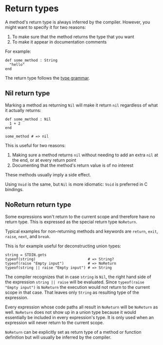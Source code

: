 # Return types

A method's return type is always inferred by the compiler. However, you might want to specify it for two reasons:

1. To make sure that the method returns the type that you want
2. To make it appear in documentation comments

For example:

```crystal
def some_method : String
  "hello"
end
```

The return type follows the [type grammar](type_grammar.md).

## Nil return type

Marking a method as returning `Nil` will make it return `nil` regardless of what it actually returns:

```crystal
def some_method : Nil
  1 + 2
end

some_method # => nil
```

This is useful for two reasons:

1. Making sure a method returns `nil` without needing to add an extra `nil` at the end, or at every return point
2. Documenting that the method's return value is of no interest

These methods usually imply a side effect.

Using `Void` is the same, but `Nil` is more idiomatic: `Void` is preferred in C bindings.

## NoReturn return type

Some expressions won't return to the current scope and therefore have no return type. This is expressed as the special return type `NoReturn`.

Typical examples for non-returning methods and keywords are `return`, `exit`, `raise`, `next`, and `break`.

This is for example useful for deconstructing union types:

```crystal
string = STDIN.gets
typeof(string)                        # => String?
typeof(raise "Empty input")           # => NoReturn
typeof(string || raise "Empty input") # => String
```

The compiler recognizes that in case `string` is `Nil`, the right hand side of the expression `string || raise` will be evaluated. Since `typeof(raise "Empty input")` is `NoReturn` the execution would not return to the current scope in that case. That leaves only `String` as resulting type of the expression.

Every expression whose code paths all result in `NoReturn` will be `NoReturn` as well. `NoReturn` does not show up in a union type because it would essentially be included in every expression's type. It is only used when an expression will never return to the current scope.

`NoReturn` can be explicitly set as return type of a method or function definition but will usually be inferred by the compiler.
